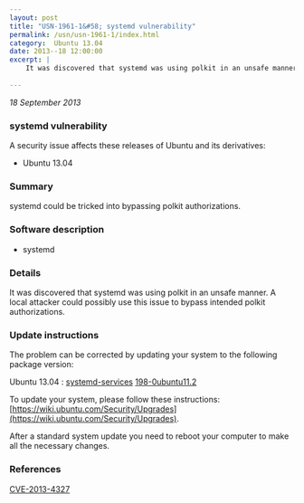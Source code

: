 ```yaml
---
layout: post
title: "USN-1961-1&#58; systemd vulnerability"
permalink: /usn/usn-1961-1/index.html
category:  Ubuntu 13.04
date: 2013--18 12:00:00
excerpt: |
    It was discovered that systemd was using polkit in an unsafe manner. A local attacker could possibly use this issue to bypass intended polkit authorizations. 
    
--- 
```

 
 

*18 September 2013*

### systemd vulnerability

A security issue affects these releases of Ubuntu and its derivatives:

* Ubuntu 13.04

### Summary

systemd could be tricked into bypassing polkit authorizations. 

### Software description

* systemd 

### Details

It was discovered that systemd was using polkit in an unsafe manner. A local attacker could possibly use this issue to bypass intended polkit authorizations. 

### Update instructions

The problem can be corrected by updating your system to the following package version:

Ubuntu 13.04
 : [systemd-services](https://launchpad.net/ubuntu/+source/systemd) <span> [198-0ubuntu11.2](https://launchpad.net/ubuntu/+source/systemd/198-0ubuntu11.2) </span> 

To update your system, please follow these instructions: [https://wiki.ubuntu.com/Security/Upgrades](https://wiki.ubuntu.com/Security/Upgrades).

After a standard system update you need to reboot your computer to make all the necessary changes. 

### References

 
 [CVE-2013-4327](http://people.ubuntu.com/~ubuntu-security/cve/CVE-2013-4327)
 

